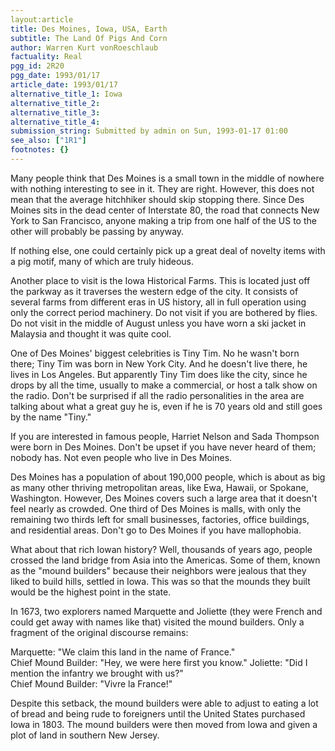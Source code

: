 ```yaml
---
layout:article
title: Des Moines, Iowa, USA, Earth
subtitle: The Land Of Pigs And Corn
author: Warren Kurt vonRoeschlaub
factuality: Real
pgg_id: 2R20
pgg_date: 1993/01/17
article_date: 1993/01/17
alternative_title_1: Iowa
alternative_title_2: 
alternative_title_3: 
alternative_title_4: 
submission_string: Submitted by admin on Sun, 1993-01-17 01:00
see_also: ["1R1"]
footnotes: {}
---
```

<div>
<p>Many people think that Des Moines is a small town in the middle of nowhere with nothing interesting to see in it. They are right. However, this does not mean that the average hitchhiker should skip stopping there. Since Des Moines sits in the dead center of Interstate 80, the road that connects New York to San Francisco, anyone making a trip from one half of the US to the other will probably be passing by anyway.</p>
<p>If nothing else, one could certainly pick up a great deal of novelty items with a pig motif, many of which are truly hideous.</p>
<p>Another place to visit is the Iowa Historical Farms. This is located just off the parkway as it traverses the western edge of the city. It consists of several farms from different eras in US history, all in full operation using only the correct period machinery. Do not visit if you are bothered by flies. Do not visit in the middle of August unless you have worn a ski jacket in Malaysia and thought it was quite cool.</p>
<p>One of Des Moines' biggest celebrities is Tiny Tim. No he wasn't born there; Tiny Tim was born in New York City. And he doesn't live there, he lives in Los Angeles. But apparently Tiny Tim does like the city, since he drops by all the time, usually to make a commercial, or host a talk show on the radio. Don't be surprised if all the radio personalities in the area are talking about what a great guy he is, even if he is 70 years old and still goes by the name "Tiny."</p>
<p>If you are interested in famous people, Harriet Nelson and Sada Thompson were born in Des Moines. Don't be upset if you have never heard of them; nobody has. Not even people who live in Des Moines.</p>
<p>Des Moines has a population of about 190,000 people, which is about as big as many other thriving metropolitan areas, like Ewa, Hawaii, or Spokane, Washington. However, Des Moines covers such a large area that it doesn't feel nearly as crowded. One third of Des Moines is malls, with only the remaining two thirds left for small businesses, factories, office buildings, and residential areas. Don't go to Des Moines if you have mallophobia.</p>
<p>What about that rich Iowan history? Well, thousands of years ago, people crossed the land bridge from Asia into the Americas. Some of them, known as the "mound builders" because their neighbors were jealous that they liked to build hills, settled in Iowa. This was so that the mounds they built would be the highest point in the state.</p>
<p>In 1673, two explorers named Marquette and Joliette (they were French and could get away with names like that) visited the mound builders. Only a fragment of the original discourse remains:</p>
<p>Marquette: "We claim this land in the name of France."<br>
Chief Mound Builder: "Hey, we were here first you know." Joliette: "Did I mention the infantry we brought with us?"<br>
Chief Mound Builder: "Vivre la France!"</p>
<p>Despite this setback, the mound builders were able to adjust to eating a lot of bread and being rude to foreigners until the United States purchased Iowa in 1803. The mound builders were then moved from Iowa and given a plot of land in southern New Jersey.</p>
</div>

